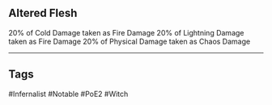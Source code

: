 ## Altered Flesh
20% of Cold Damage taken as Fire Damage
20% of Lightning Damage taken as Fire Damage
20% of Physical Damage taken as Chaos Damage

---
## Tags
#Infernalist
#Notable
#PoE2
#Witch
